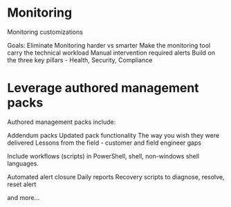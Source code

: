 # Monitoring
Monitoring customizations

Goals:
Eliminate Monitoring harder vs smarter
Make the monitoring tool carry the technical workload
Manual intervention required alerts
Build on the three key pillars - Health, Security, Compliance


# Leverage authored management packs
Authored management packs include:

  Addendum packs
  Updated pack functionality
  The way you wish they were delivered
  Lessons from the field - customer and field engineer gaps
  
Include workflows (scripts) in PowerShell, shell, non-windows shell languages.

  Automated alert closure
  Daily reports
  Recovery scripts to diagnose, resolve, reset alert


and more...
